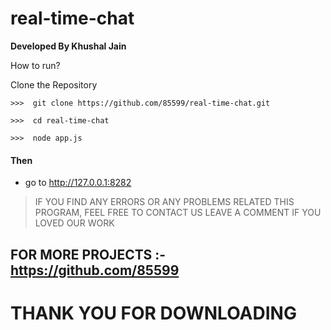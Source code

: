 # real-time-chat


**Developed By Khushal Jain**

How to run?

Clone the Repository
``` 
>>>  git clone https://github.com/85599/real-time-chat.git
```
``` 
>>>  cd real-time-chat
```

``` 
>>>  node app.js
```
#### Then 

- go to http://127.0.0.1:8282

> IF YOU FIND ANY ERRORS OR ANY PROBLEMS RELATED THIS PROGRAM, FEEL FREE TO CONTACT US
> LEAVE A COMMENT IF YOU LOVED OUR WORK 


## FOR MORE PROJECTS :- https://github.com/85599 



# THANK YOU FOR DOWNLOADING
